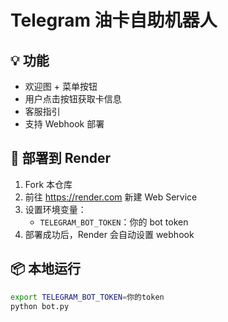 # Telegram 油卡自助机器人

## 💡 功能
- 欢迎图 + 菜单按钮
- 用户点击按钮获取卡信息
- 客服指引
- 支持 Webhook 部署

## 🚀 部署到 Render
1. Fork 本仓库
2. 前往 https://render.com 新建 Web Service
3. 设置环境变量：
   - `TELEGRAM_BOT_TOKEN`：你的 bot token
4. 部署成功后，Render 会自动设置 webhook

## 📦 本地运行
```bash
export TELEGRAM_BOT_TOKEN=你的token
python bot.py
